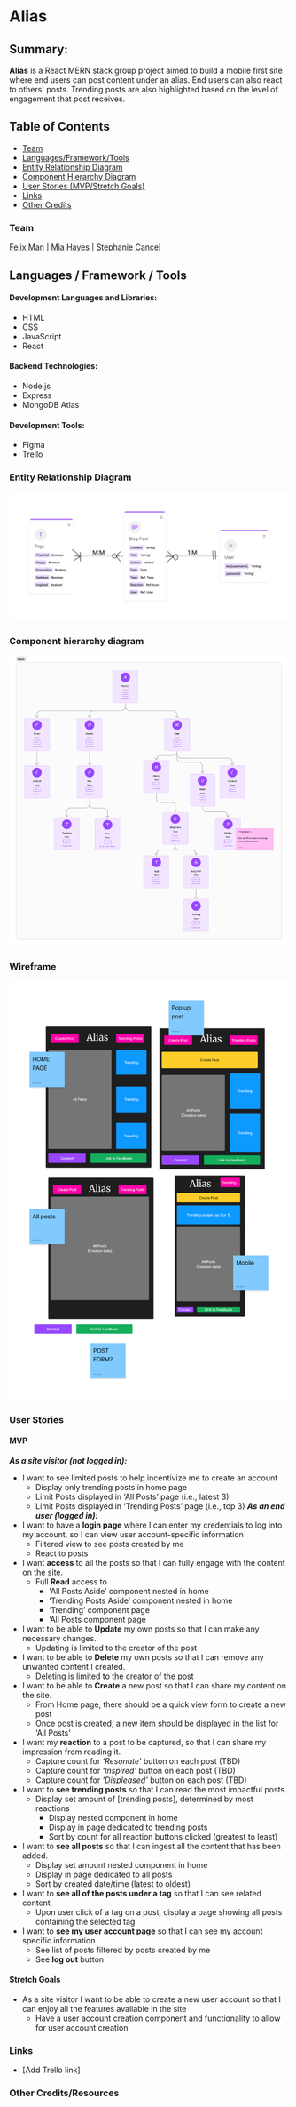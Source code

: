 # Alias

## Summary:

**Alias** is a React MERN stack group project aimed to build a mobile first site where end users can post content under an alias. End users can also react to others' posts. Trending posts are also highlighted based on the level of engagement that post receives.

## Table of Contents

- [Team](#team)
- [Languages/Framework/Tools](#languagesframeworktools)
- [Entity Relationship Diagram](#entity-relationship-diagram)
- [Component Hierarchy Diagram](#component-hierarchy-diagram)
- [User Stories (MVP/Stretch Goals)](#user-stories-mvpstretch-goals)
- [Links](#links)
- [Other Credits](#other-credits)

### Team

[Felix Man](https://github.com/felixm126) |
[Mia Hayes](https://github.com/MiaDHayes) |
[Stephanie Cancel](https://github.com/persefy)

## Languages / Framework / Tools

#### Development Languages and Libraries:

- HTML
- CSS
- JavaScript
- React

#### Backend Technologies:

- Node.js
- Express
- MongoDB Atlas

#### Development Tools:

- Figma
- Trello

### Entity Relationship Diagram

![alt text](assets/ERD.jpg)

### Component hierarchy diagram

![alt text](assets/CHD.jpg)

### Wireframe

![alt text](assets/Wireframe.jpg)

### User Stories

#### MVP

_**As a site visitor (not logged in):**_

- I want to see limited posts to help incentivize me to create an account
  - Display only trending posts in home page
  - Limit Posts displayed in ‘All Posts’ page (i.e., latest 3)
  - Limit Posts displayed in ‘Trending Posts’ page (i.e., top 3)
    _**As an end user (logged in):**_
- I want to have a **login page** where I can enter my credentials to log into my account, so I can view user account-specific information
  - Filtered view to see posts created by me
  - React to posts
- I want **access** to all the posts so that I can fully engage with the content on the site.
  - Full **Read** access to
    - 'All Posts Aside’ component nested in home
    - ‘Trending Posts Aside’ component nested in home
    - ‘Trending’ component page
    - ‘All Posts component page
- I want to be able to **Update** my own posts so that I can make any necessary changes.
  - Updating is limited to the creator of the post
- I want to be able to **Delete** my own posts so that I can remove any unwanted content I created.
  - Deleting is limited to the creator of the post
- I want to be able to **Create** a new post so that I can share my content on the site.
  - From Home page, there should be a quick view form to create a new post
  - Once post is created, a new item should be displayed in the list for ‘All Posts’
- I want my **reaction** to a post to be captured, so that I can share my impression from reading it.
  - Capture count for _‘Resonate’_ button on each post (TBD)
  - Capture count for _‘Inspired’_ button on each post (TBD)
  - Capture count for _‘Displeased’_ button on each post (TBD)
- I want to **see trending posts** so that I can read the most impactful posts.
  - Display set amount of [trending posts], determined by most reactions
    - Display nested component in home
    - Display in page dedicated to trending posts
    - Sort by count for all reaction buttons clicked (greatest to least)
- I want to **see all posts** so that I can ingest all the content that has been added.
  - Display set amount nested component in home
  - Display in page dedicated to all posts
  - Sort by created date/time (latest to oldest)
- I want to **see all of the posts under a tag** so that I can see related content
  - Upon user click of a tag on a post, display a page showing all posts containing the selected tag
- I want to **see my user account page** so that I can see my account specific information
  - See list of posts filtered by posts created by me
  - See **log out** button

#### Stretch Goals

- As a site visitor I want to be able to create a new user account so that I can enjoy all the features available in the site
  - Have a user account creation component and functionality to allow for user account creation

### Links

- [Add Trello link]

### Other Credits/Resources
